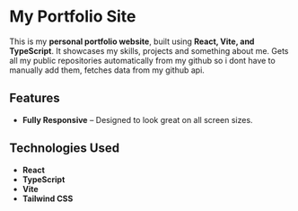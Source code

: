 # My Portfolio Site

This is my **personal portfolio website**, built using **React, Vite, and TypeScript**. It showcases my skills, projects and something about me.
Gets all my public repositories automatically from my github so i dont have to manually add them, fetches data from my github api. 

## Features

-   **Fully Responsive** – Designed to look great on all screen sizes.

## Technologies Used

-   **React**
-   **TypeScript**
-   **Vite**
-   **Tailwind CSS**

